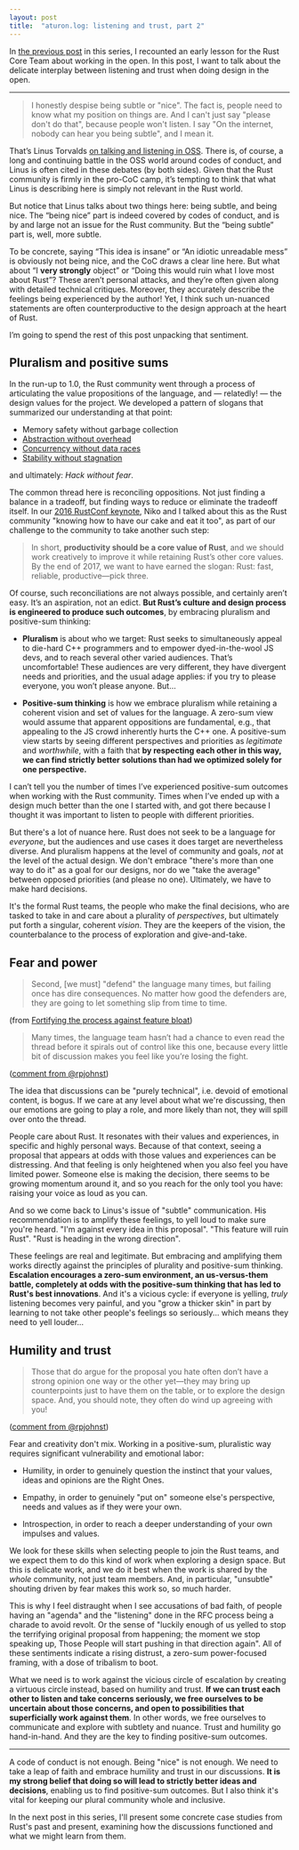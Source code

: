 ```yaml
---
layout: post
title:  "aturon.log: listening and trust, part 2"
---
```


In [the previous post](http://aturon.github.io/2018/05/25/listening-part-1/) in
this series, I recounted an early lesson for the Rust Core Team about working in
the open. In this post, I want to talk about the delicate interplay between
listening and trust when doing design in the open.

----------

> I honestly despise being subtle or "nice". The fact is, people need to know
> what my position on things are. And I can't just say "please don't do that",
> because people won't listen. I say "On the internet, nobody can hear you being
> subtle", and I mean it.

That’s Linus
Torvalds
[on talking and listening in OSS](https://marc.info/?l=linux-kernel&m=137391223711946&w=2).
There is, of course, a long and continuing battle in the OSS world around codes
of conduct, and Linus is often cited in these debates (by both sides). Given
that the Rust community is firmly in the pro-CoC camp, it’s tempting to think
that what Linus is describing here is simply not relevant in the Rust world.

But notice that Linus talks about two things here: being subtle, and being
nice. The “being nice” part is indeed covered by codes of conduct, and is by and
large not an issue for the Rust community. But the “being subtle” part is, well,
more subtle.

To be concrete, saying “This idea is insane” or “An idiotic unreadable mess” is
obviously not being nice, and the CoC draws a clear line here. But what about “I
**very strongly** object” or “Doing this would ruin what I love most about
Rust”? These aren’t personal attacks, and they’re often given along with
detailed technical critiques. Moreover, they accurately describe the feelings
being experienced by the author! Yet, I think such un-nuanced statements are
often counterproductive to the design approach at the heart of Rust.

I’m going to spend the rest of this post unpacking that sentiment.

## Pluralism and positive sums

In the run-up to 1.0, the Rust community went through a process of articulating
the value propositions of the language, and — relatedly! — the design values for
the project. We developed a pattern of slogans that summarized our understanding
at that point:

- Memory safety without garbage collection
- [Abstraction without overhead](https://blog.rust-lang.org/2015/05/11/traits.html)
- [Concurrency without data races](http://blog.rust-lang.org/2015/04/10/Fearless-Concurrency.html)
- [Stability without stagnation](https://blog.rust-lang.org/2014/10/30/Stability.html)

and ultimately: *Hack without fear*.

The common thread here is reconciling oppositions. Not just finding a balance in
a tradeoff, but finding ways to reduce or eliminate the tradeoff itself. In
our [2016 RustConf keynote](https://www.youtube.com/watch?v=pTQxHIzGqFI), Niko
and I talked about this as the Rust community "knowing how to have our cake and
eat it too", as part of our challenge to the community to take another such
step:

> In short, **productivity should be a core value of Rust**, and we should work
> creatively to improve it while retaining Rust’s other core values. By the end
> of 2017, we want to have earned the slogan: Rust: fast, reliable,
> productive—pick three.

Of course, such reconciliations are not always possible, and certainly aren’t
easy. It’s an aspiration, not an edict. **But Rust’s culture and design process
is engineered to produce such outcomes**, by embracing pluralism and
positive-sum thinking:

- **Pluralism** is about who we target: Rust seeks to simultaneously appeal to
  die-hard C++ programmers and to empower dyed-in-the-wool JS devs, and to reach
  several other varied audiences. That’s uncomfortable! These audiences are very
  different, they have divergent needs and priorities, and the usual adage
  applies: if you try to please everyone, you won’t please anyone. But...

- **Positive-sum thinking** is how we embrace pluralism while retaining a
  coherent vision and set of values for the language. A zero-sum view would
  assume that apparent oppositions are fundamental, e.g., that appealing to the
  JS crowd inherently hurts the C++ one. A positive-sum view starts by seeing
  different perspectives and priorities as *legitimate* and *worthwhile*, with a
  faith that **by respecting each other in this way, we can find strictly better
  solutions than had we optimized solely for one perspective.**

I can’t tell you the number of times I’ve experienced positive-sum outcomes when
working with the Rust community. Times when I’ve ended up with a design much
better than the one I started with, and got there because I thought it was
important to listen to people with different priorities.

But there's a lot of nuance here. Rust does not seek to be a language for
*everyone*, but the audiences and use cases it does target are nevertheless
diverse. And pluralism happens at the level of community and goals, *not* at the
level of the actual design. We don't embrace "there's more than one way to do
it" as a goal for our designs, nor do we "take the average" between opposed
priorities (and please no one). Ultimately, we have to make hard decisions.

It's the formal Rust teams, the people who make the final decisions, who are
tasked to take in and care about a plurality of *perspectives*, but ultimately put
forth a singular, coherent *vision*. They are the keepers of the vision, the
counterbalance to the process of exploration and give-and-take.

## Fear and power

> Second, [we must] "defend" the language many times, but failing once has
> dire consequences. No matter how good the defenders are, they are going to let
> something slip from time to time.

(from [Fortifying the process against feature bloat](https://internals.rust-lang.org/t/fortifying-the-process-against-feature-bloat/7608))

> Many times, the language team hasn’t had a chance to even read the thread
> before it spirals out of control like this one, because every little bit of
> discussion makes you feel like you’re losing the fight.

([comment from @rpjohnst](https://internals.rust-lang.org/t/pre-rfc-flexible-try-fn/7564/112))

The idea that discussions can be "purely technical", i.e. devoid of emotional
content, is bogus. If we care at any level about what we're discussing, then our
emotions are going to play a role, and more likely than not, they will spill
over onto the thread.

People care about Rust. It resonates with their values and experiences, in
specific and highly personal ways. Because of that context, seeing a proposal
that appears at odds with those values and experiences can be distressing. And
that feeling is only heightened when you also feel you have limited power.
Someone else is making the decision, there seems to be growing momentum around
it, and so you reach for the only tool you have: raising your voice as loud as
you can.

And so we come back to Linus's issue of "subtle" communication. His
recommendation is to amplify these feelings, to yell loud to make sure you're
heard. "I'm against every idea in this proposal". "This feature will ruin
Rust". "Rust is heading in the wrong direction".

These feelings are real and legitimate. But embracing and amplifying them works
directly against the principles of plurality and positive-sum
thinking. **Escalation encourages a zero-sum environment, an us-versus-them
battle, completely at odds with the positive-sum thinking that has led to Rust's
best innovations**. And it's a vicious cycle: if everyone is yelling, *truly*
listening becomes very painful, and you "grow a thicker skin" in part by
learning to not take other people's feelings so seriously... which means they
need to yell louder...

## Humility and trust

> Those that do argue for the proposal you hate often don’t have a strong
> opinion one way or the other yet—they may bring up counterpoints just to have
> them on the table, or to explore the design space. And, you should note, they
> often do wind up agreeing with you!

([comment from @rpjohnst](https://internals.rust-lang.org/t/pre-rfc-flexible-try-fn/7564/112))

Fear and creativity don't mix. Working in a positive-sum, pluralistic way
requires significant vulnerability and emotional labor:

- Humility, in order to genuinely question the instinct that your values, ideas
  and opinions are the Right Ones.

- Empathy, in order to genuinely "put on" someone else's perspective, needs and
  values as if they were your own.

- Introspection, in order to reach a deeper understanding of your own impulses and values.

We look for these skills when selecting people to join the Rust teams, and we
expect them to do this kind of work when exploring a design space. But this is
delicate work, and we do it best when the work is shared by the *whole*
community, not just team members. And, in particular, "unsubtle" shouting driven
by fear makes this work so, so much harder.

This is why I feel distraught when I see accusations of bad faith, of people
having an "agenda" and the "listening" done in the RFC process being a charade
to avoid revolt. Or the sense of "luckily enough of us yelled to stop the
terrifying original proposal from happening; the moment we stop speaking up,
Those People will start pushing in that direction again". All of these
sentiments indicate a rising distrust, a zero-sum power-focused framing, with
a dose of tribalism to boot.

What we need is to work against the vicious circle of escalation by creating a
virtuous circle instead, based on humility and trust. **If we can trust each
other to listen and take concerns seriously, we free ourselves to be uncertain
about those concerns, and open to possibilities that superficially work against
them**. In other words, we free ourselves to communicate and explore with
subtlety and nuance. Trust and humility go hand-in-hand. And they are the key to
finding positive-sum outcomes.

---

A code of conduct is not enough. Being "nice" is not enough. We need to take a
leap of faith and embrace humility and trust in our discussions. **It is my
strong belief that doing so will lead to strictly better ideas and decisions**,
enabling us to find positive-sum outcomes. But I also think it's vital for
keeping our plural community whole and inclusive.

In the next post in this series, I'll present some concrete case studies from
Rust's past and present, examining how the discussions functioned and what we
might learn from them.
